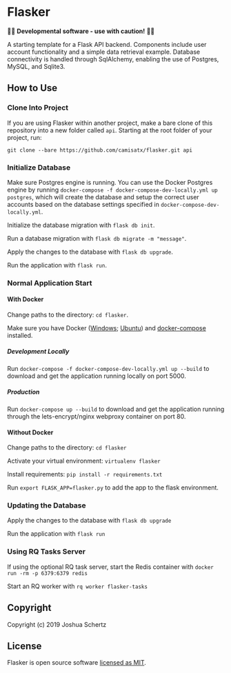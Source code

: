 # Flasker

🚨🚨 **Developmental software - use with caution!** 🚨🚨

A starting template for a Flask API backend. Components include user account functionality and a simple data retrieval example. Database connectivity is handled through SqlAlchemy, enabling the use of Postgres, MySQL, and Sqlite3.

## How to Use

### Clone Into Project

If you are using Flasker within another project, make a bare clone of this repository into a new folder called `api`. Starting at the root folder of your project, run:

`git clone --bare https://github.com/camisatx/flasker.git api`

### Initialize Database

Make sure Postgres engine is running. You can use the Docker Postgres engine by running `docker-compose -f docker-compose-dev-locally.yml up postgres`, which will create the database and setup the correct user accounts based on the database settings specified in `docker-compose-dev-locally.yml`.

Initialize the database migration with `flask db init`.

Run a database migration with `flask db migrate -m "message"`.

Apply the changes to the database with `flask db upgrade`.

Run the application with `flask run`.

### Normal Application Start

#### With Docker

Change paths to the directory: `cd flasker`.

Make sure you have Docker ([Windows](https://docs.docker.com/docker-for-windows/install/); [Ubuntu](https://docs.docker.com/install/linux/docker-ce/ubuntu/)) and [docker-compose](https://docs.docker.com/compose/install/) installed.

##### Development Locally

Run `docker-compose -f docker-compose-dev-locally.yml up --build` to download and get the application running locally on port 5000.

##### Production

Run `docker-compose up --build` to download and get the application running through the lets-encrypt/nginx webproxy container on port 80.


#### Without Docker

Change paths to the directory: `cd flasker`

Activate your virtual environment: `virtualenv flasker`

Install requirements: `pip install -r requirements.txt`

Run `export FLASK_APP=flasker.py` to add the app to the flask environment.

### Updating the Database

Apply the changes to the database with `flask db upgrade`

Run the application with `flask run`

### Using RQ Tasks Server

If using the optional RQ task server, start the Redis container with `docker run -rm -p 6379:6379 redis`

Start an RQ worker with `rq worker flasker-tasks`

## Copyright

Copyright (c) 2019 Joshua Schertz

## License

Flasker is open source software [licensed as MIT](https://github.com/camisatx/flasker/blob/master/LICENSE.md).
